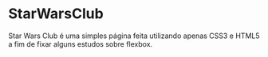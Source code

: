 # StarWarsClub
Star Wars Club é uma simples página feita utilizando apenas CSS3 e HTML5 a fim de fixar alguns estudos sobre flexbox.



